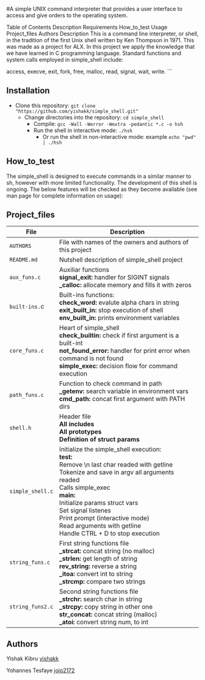 #A simple UNIX command interpreter that provides a user interface to access and give orders to the operating system.

Table of Contents
Description
Requirements
How_to_test
Usage
Project_files
Authors
Description
This is a command line interpreter, or shell, in the tradition of the first Unix shell written by Ken Thompson in 1971. This was made as a project for ALX. In this project we apply the knowledge that we have learned in C programming language. Standard functions and system calls employed in simple_shell include:

   access, execve, exit, fork, free, malloc, read, signal, wait, write.
      ```


## Installation

- Clone this repository: `git clone "https://github.com/yishakk/simple_shell.git"`
   - Change directories into the repository: `cd simple_shell`
      - Compile: `gcc -Wall -Werror -Wextra -pedantic *.c -o hsh`
     - Run the shell in interactive mode: `./hsh`
        - Or run the shell in non-interactive mode: example `echo "pwd" | ./hsh`

## How_to_test

The simple_shell is designed to execute commands in a similar manner to sh, however with more limited functionality. The development of this shell is ongoing. The below features will be checked as they become available (see man page for complete information on usage):



## Project_files
| File        | Description |
| ----------- | ----------- |
| `AUTHORS`     | File with names of the owners and authors of this project |
| `README.md`   | Nutshell description of simple_shell project |
| `aux_funs.c`  | Auxiliar functions <br> **signal_exit:** handler for SIGINT signals <br> **_calloc:** allocate memory and fills it with zeros
| `built-ins.`c | Built-ins functions: <br> **check_word:** evalute alpha chars in string <br> **exit_built_in:** stop execution of shell <br> **env_built_in:** prints environment variables |
| `core_funs.c` | Heart of simple_shell <br> **check_builtin:** check if first argument is a built-int <br> **not_found_error:** handler for print error when command is not found <br> **simple_exec:** decision flow for command execution|
| `path_funs.c` | Function to check command in path <br> **_getenv:** search variable in environment vars <br> **cmd_path:** concat first argument with PATH dirs |
| `shell.h`     | Header file <br> **All includes** <br> **All prototypes** <br> **Definition of struct params** |
| `simple_shell.c` | Initialize the simple_shell execution: <br> **test:** <br> Remove \n last char readed with getline <br> Tokenize and save in argv all arguments readed <br> Calls simple_exec <br> **main:** <br> Initialize params struct vars <br> Set signal listenes <br> Print prompt (interactive mode) <br> Read arguments with getline <br> Handle CTRL + D to stop execution|
| `string_funs.c`  | First string functions file <br> **_strcat:** concat string (no malloc) <br> **_strlen:** get length of string <br> **rev_string:** reverse a string <br> **_itoa:** convert int to string <br> **_strcmp:** compare two strings |
| `string_funs2.c`  | Second string functions file <br> **_strchr:** search char in string <br> **_strcpy:** copy string in other one <br> **str_concat:** concat string (malloc) <br> **_atoi:** convert string num, to int|





## Authors
Yishak Kibru [yishakk](https://github.com/yishakk)

Yohannes Tesfaye [jojo2172](https://github.com/jojo2172)
